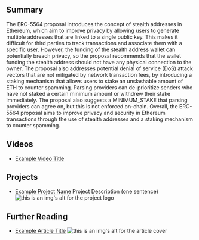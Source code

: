 ## Summary

The ERC-5564 proposal introduces the concept of stealth addresses in Ethereum, which aim to improve privacy by allowing users to generate multiple addresses that are linked to a single public key. This makes it difficult for third parties to track transactions and associate them with a specific user. However, the funding of the stealth address wallet can potentially breach privacy, so the proposal recommends that the wallet funding the stealth address should not have any physical connection to the owner. The proposal also addresses potential denial of service (DoS) attack vectors that are not mitigated by network transaction fees, by introducing a staking mechanism that allows users to stake an unslashable amount of ETH to counter spamming. Parsing providers can de-prioritize senders who have not staked a certain minimum amount or withdrew their stake immediately. The proposal also suggests a MINIMUM_STAKE that parsing providers can agree on, but this is not enforced on-chain. Overall, the ERC-5564 proposal aims to improve privacy and security in Ethereum transactions through the use of stealth addresses and a staking mechanism to counter spamming.

## Videos

- [Example Video Title](https://www.youtube.com/watch?v=TDGq4aeevgY)

## Projects

- [Example Project Name](https://xxxx.xxx/xxxxx) Project Description (one sentence) ![this is an img's alt for the project logo](https://xxxx.xxx/project-logo.xxx)

## Further Reading

- [Example Article Title](https://xxxx.xxx/xxxxx) ![this is an img's alt for the article cover](https://xxxx.xxx/article-cover.xxx)
